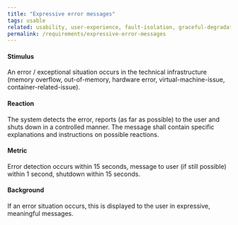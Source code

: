 ```yaml
---
title: "Expressive error messages"
tags: usable
related: usability, user-experience, fault-isolation, graceful-degradation, hazard-warning, user-assistance, interaction-capability
permalink: /requirements/expressive-error-messages
---
```


<div class="quality-requirement" markdown="1">

#### Stimulus

An error / exceptional situation occurs in the technical infrastructure (memory overflow, out-of-memory, hardware error, virtual-machine-issue, container-related-issue).

#### Reaction

The system detects the error, reports (as far as possible) to the user and shuts down in a controlled manner. The message shall contain specific explanations and instructions on possible reactions. 

#### Metric

Error detection occurs within 15 seconds, message to user (if still possible) within 1 second, shutdown within 15 seconds.


#### Background

If an error situation occurs, this is displayed to the user in expressive, meaningful messages. 

</div><br>




